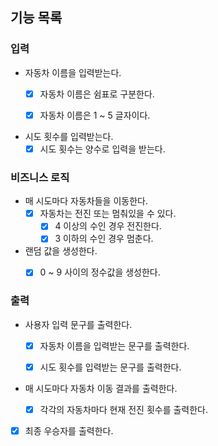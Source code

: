 ## 기능 목록
### 입력
* 자동차 이름을 입력받는다.
    * [x] 자동차 이름은 쉼표로 구분한다.
    * [x] 자동차 이름은 1 ~ 5 글자이다.


* 시도 횟수를 입력받는다.
    * [x] 시도 횟수는 양수로 입력을 받는다.

### 비즈니스 로직
* 매 시도마다 자동차들을 이동한다.
    * [x] 자동차는 전진 또는 멈춰있을 수 있다.
        * [x] 4 이상의 수인 경우 전진한다.
        * [x] 3 이하의 수인 경우 멈춘다.

* 랜덤 값을 생성한다.
    * [x] 0 ~ 9 사이의 정수값을 생성한다.


### 출력
* 사용자 입력 문구를 출력한다.
    * [x] 자동차 이름을 입력받는 문구를 출력한다.
    * [x] 시도 횟수를 입력받는 문구를 출력한다.


* 매 시도마다 자동차 이동 결과를 출력한다.
    * [x] 각각의 자동차마다 현재 전진 횟수를 출력한다.


* [x] 최종 우승자를 출력한다.